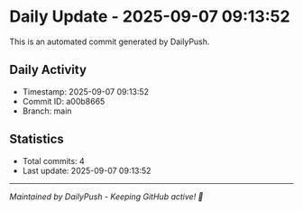 # Daily Update - 2025-09-07 09:13:52

This is an automated commit generated by DailyPush.

## Daily Activity
- Timestamp: 2025-09-07 09:13:52
- Commit ID: a00b8665
- Branch: main

## Statistics
- Total commits: 4
- Last update: 2025-09-07 09:13:52

---
*Maintained by DailyPush - Keeping GitHub active! 🚀*
